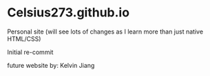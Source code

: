 Celsius273.github.io
====================

Personal site (will see lots of changes as I learn more than just native HTML/CSS)

Initial re-commit

future website by: Kelvin Jiang